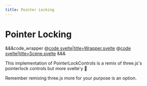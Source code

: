 ```yaml
---
title: Pointer Locking
---
```


<script lang="ts">
import Wrapper from '$examples/camera/pointerlock/Wrapper.svelte'
</script>

# Pointer Locking

<ExampleWrapper>
	<Wrapper />
</ExampleWrapper>

&&&code_wrapper
@[code svelte|title=Wrapper.svelte](../../examples/camera/pointerlock/Wrapper.svelte)
@[code svelte|title=Scene.svelte](../../examples/camera/pointerlock/Scene.svelte)
&&&

This implementation of PointerLockControls is a remix of three.js's pointerlock controls but more svelte'y 🚀

Remember remixing three.js more for your purpose is an option.
